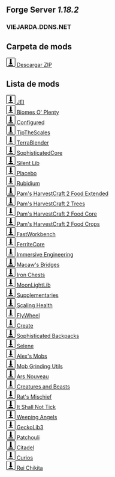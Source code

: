 ## Forge Server *1.18.2*

### VIEJARDA.DDNS.NET

## Carpeta de mods

[![Image](download.png) Descargar ZIP](https://drive.google.com/drive/folders/1ZIOCguRgqcjETjeYukXjKmuktRMKj5Fy?usp=sharing)

## Lista de mods

[![Image](download.png) JEI](https://www.curseforge.com/minecraft/mc-mods/jei/download/3885885/file)\
[![Image](download.png) Biomes O' Plenty](https://www.curseforge.com/minecraft/mc-mods/biomes-o-plenty/download/3871421/file)\
[![Image](download.png) Configured](https://www.curseforge.com/minecraft/mc-mods/configured/download/3721946/file)\
[![Image](download.png) TipTheScales](https://www.curseforge.com/minecraft/mc-mods/tipthescales/download/3757606/file)\
[![Image](download.png) TerraBlender](https://www.curseforge.com/minecraft/mc-mods/terrablender/download/3816497/file)\
[![Image](download.png) SophisticatedCore](https://www.curseforge.com/minecraft/mc-mods/sophisticated-core/download/3931794/file)\
[![Image](download.png) Silent Lib](https://www.curseforge.com/minecraft/mc-mods/silent-lib/download/3708359/file)\
[![Image](download.png) Placebo](https://www.curseforge.com/minecraft/mc-mods/placebo/download/3924015/file)\
[![Image](download.png) Rubidium](https://www.curseforge.com/minecraft/mc-mods/rubidium/download/3929515/file)\
[![Image](download.png) Pam's HarvestCraft 2 Food Extended](https://www.curseforge.com/minecraft/mc-mods/pams-harvestcraft-2-food-extended/download/3740472/file)\
[![Image](download.png) Pam's HarvestCraft 2 Trees](https://www.curseforge.com/minecraft/mc-mods/pams-harvestcraft-2-trees/download/3875382/file)\
[![Image](download.png) Pam's HarvestCraft 2 Food Core](https://www.curseforge.com/minecraft/mc-mods/pams-harvestcraft-2-food-core/download/3740562/file)\
[![Image](download.png) Pam's HarvestCraft 2 Food Crops](https://www.curseforge.com/minecraft/mc-mods/pams-harvestcraft-2-crops/download/3873172/file)\
[![Image](download.png) FastWorkbench](https://www.curseforge.com/minecraft/mc-mods/fastworkbench/download/3929012/file)\
[![Image](download.png) FerriteCore](https://www.curseforge.com/minecraft/mc-mods/ferritecore/download/3767288/file)\
[![Image](download.png) Immersive Engineering](https://www.curseforge.com/minecraft/mc-mods/immersive-engineering/download/3934812/file)\
[![Image](download.png) Macaw's Bridges](https://www.curseforge.com/minecraft/mc-mods/macaws-bridges/download/3793697/file)\
[![Image](download.png) Iron Chests](https://www.curseforge.com/minecraft/mc-mods/iron-chests/download/3795374/file)\
[![Image](download.png) MoonLightLib](https://www.curseforge.com/minecraft/mc-mods/selene/download/3842421/file)\
[![Image](download.png) Supplementaries](https://www.curseforge.com/minecraft/mc-mods/supplementaries/download/3871187/file)\
[![Image](download.png) Scaling Health](https://www.curseforge.com/minecraft/mc-mods/scaling-health/download/3935824/file)\
[![Image](download.png) FlyWheel](https://www.curseforge.com/minecraft/mc-mods/flywheel/download/3934664/file)\
[![Image](download.png) Create](https://www.curseforge.com/minecraft/mc-mods/create/download/3934676/file)\
[![Image](download.png) Sophisticated Backpacks](https://www.curseforge.com/minecraft/mc-mods/sophisticated-backpacks/download/3931811/file)\
[![Image](download.png) Selene](https://www.curseforge.com/minecraft/mc-mods/selene/download/3842421/file)\
[![Image](download.png) Alex's Mobs](https://www.curseforge.com/minecraft/mc-mods/alexs-mobs/download/3853078/file)\
[![Image](download.png) Mob Grinding Utils](https://www.curseforge.com/minecraft/mc-mods/mob-grinding-utils/download/3914465/file)\
[![Image](download.png) Ars Nouveau](https://www.curseforge.com/minecraft/mc-mods/ars-nouveau/download/3943669/file)\
[![Image](download.png) Creatures and Beasts](https://www.curseforge.com/minecraft/mc-mods/creatures-and-beasts/download/3937087/file)\
[![Image](download.png) Rat's Mischief](https://www.curseforge.com/minecraft/mc-mods/rats-mischief/download/3778759/file)\
[![Image](download.png) It Shall Not Tick](https://www.curseforge.com/minecraft/mc-mods/it-shall-not-tick/download/3794231/file)\
[![Image](download.png) Weeping Angels](https://www.curseforge.com/minecraft/mc-mods/weeping-angels-mod/download/3796732/file)\
[![Image](download.png) GeckoLib3](https://www.curseforge.com/minecraft/mc-mods/geckolib/download/3930007/file)\
[![Image](download.png) Patchouli](https://www.curseforge.com/minecraft/mc-mods/patchouli/download/3846086/file)\
[![Image](download.png) Citadel](https://www.curseforge.com/minecraft/mc-mods/citadel/download/3783096/file)\
[![Image](download.png) Curios](https://www.curseforge.com/minecraft/mc-mods/curios/download/3841948/file)\
[![Image](download.png) Rei Chikita](https://www.curseforge.com/minecraft/mc-mods/rei-chikita-mod/download/3811931/file)




